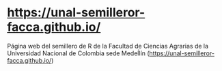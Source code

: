 # https://unal-semilleror-facca.github.io/

Página web del semillero de R de la Facultad de Ciencias Agrarias de la Universidad Nacional de Colombia sede Medeĺlín (https://unal-semilleror-facca.github.io/)
